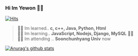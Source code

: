 ### Hi Im Yewon 🐱‍💻

[![Hits](https://hits.seeyoufarm.com/api/count/incr/badge.svg?url=https%3A%2F%2Fgithub.com%2Fgjbae1212%2Fhit-counter&count_bg=%23B9EC92&title_bg=%23555555&icon=&icon_color=%23FFFF8F&title=hi&edge_flat=false)](https://hits.seeyoufarm.com)

<!--
**hyywon/hyywon** is a ✨ _special_ ✨ repository because its `README.md` (this file) appears on your GitHub profile.

	
  </div>
- 🔭 I’m currently working on ...
- 🌱 I’m currently learning ...
- 👯 I’m looking to collaborate on ...
- 🤔 I’m looking for help with ...
- 💬 Ask me about ...
- 📫 How to reach me: ...
- 😄 Pronouns: ...
- ⚡ Fun fact: ...
-->

>🐱‍💻 Im learned.. **c, c++, Java, Python, Html** <br>
>🐱‍💻 Im learning.. **JavaScript, Nodejs, Django, MySQL** 🐱‍💻<br>
>🐱‍💻 Im attending .. **Soonchunhyang Univ** now <br>

  [![Anurag's github stats](https://github-readme-stats.vercel.app/api?username=hyywon&count_private=true&show_icons=true&theme=buefy)](https://github.com/anuraghazra/github-readme-stats)

